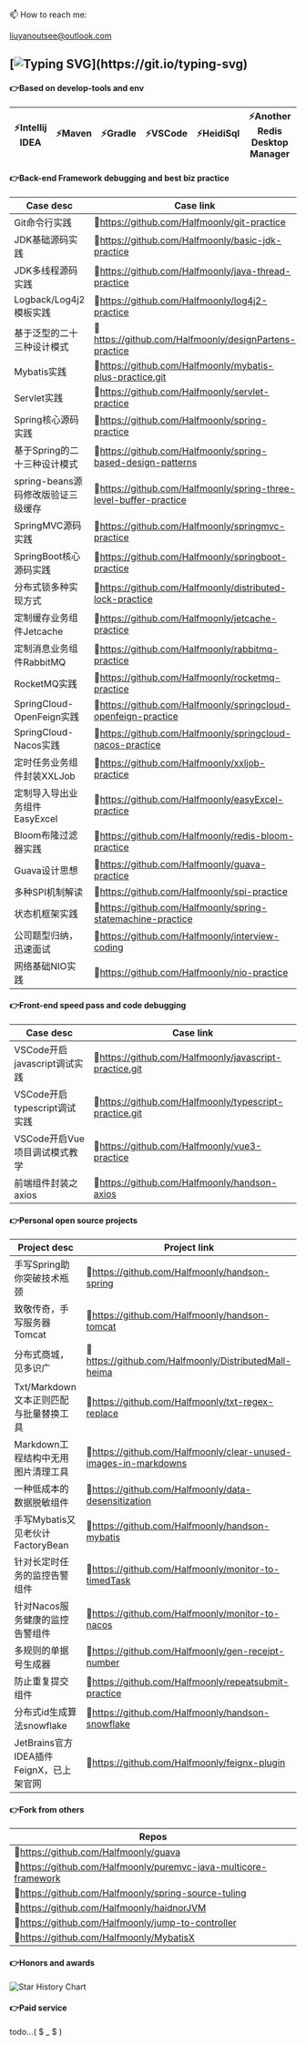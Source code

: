 <!--
**Halfmoonly/Halfmoonly** is a ✨ _special_ ✨ repository because its `README.md` (this file) appears on your GitHub profile.
Here are some ideas to get you started:
- 🔭 I’m currently working on ...
- 🌱 I’m currently learning ...
- 👯 I’m looking to collaborate on ...
- 🤔 I’m looking for help with ...
- 💬 Ask me about ...
- 📫 How to reach me: liuyanoutsee@outlook.com
- 😄 Pronouns: ...
- ⚡ Fun fact: ...
-->
📫 How to reach me: <p>liuyanoutsee@outlook.com</p>

[![Typing SVG](https://readme-typing-svg.demolab.com?font=Exo+2&size=28&pause=1000&vCenter=true&width=700&lines=requirements+and+ideas+are+the+origin+of+programming...)](https://git.io/typing-svg)
---
#### 👉Based on develop-tools and env
| ⚡Intellij IDEA | ⚡Maven | ⚡Gradle | ⚡VSCode | ⚡HeidiSql | ⚡Another Redis Desktop Manager | ⚡WindTerm | ⚡VMware | ⚡Centos | ⚡Docker |
| ----------- | ----------- | ----------- | ----------- | ----------- | ----------- | ----------- | ----------- | ----------- | ----------- |

#### 👉Back-end Framework debugging and best biz practice
| Case desc | Case link |
| ----------- | ----------- |
| Git命令行实践 | 🐞https://github.com/Halfmoonly/git-practice |
| JDK基础源码实践 | 🐞https://github.com/Halfmoonly/basic-jdk-practice |
| JDK多线程源码实践 | 🐞https://github.com/Halfmoonly/java-thread-practice |
| Logback/Log4j2模板实践 | 🐞https://github.com/Halfmoonly/log4j2-practice |
| 基于泛型的二十三种设计模式 | 🐞https://github.com/Halfmoonly/designPartens-practice |
| Mybatis实践 | 🐞https://github.com/Halfmoonly/mybatis-plus-practice.git |
| Servlet实践 | 🐞https://github.com/Halfmoonly/servlet-practice |
| Spring核心源码实践 | 🐞https://github.com/Halfmoonly/spring-practice |
| 基于Spring的二十三种设计模式 | 🐞https://github.com/Halfmoonly/spring-based-design-patterns |
| spring-beans源码修改版验证三级缓存 | 🐞https://github.com/Halfmoonly/spring-three-level-buffer-practice |
| SpringMVC源码实践 | 🐞https://github.com/Halfmoonly/springmvc-practice |
| SpringBoot核心源码实践 | 🐞https://github.com/Halfmoonly/springboot-practice |
| 分布式锁多种实现方式 | 🐞https://github.com/Halfmoonly/distributed-lock-practice |
| 定制缓存业务组件Jetcache | 🐞https://github.com/Halfmoonly/jetcache-practice |
| 定制消息业务组件RabbitMQ | 🐞https://github.com/Halfmoonly/rabbitmq-practice |
| RocketMQ实践 | 🐞https://github.com/Halfmoonly/rocketmq-practice |
| SpringCloud-OpenFeign实践 | 🐞https://github.com/Halfmoonly/springcloud-openfeign-practice |
| SpringCloud-Nacos实践 | 🐞https://github.com/Halfmoonly/springcloud-nacos-practice |
| 定时任务业务组件封装XXLJob | 🐞https://github.com/Halfmoonly/xxljob-practice |
| 定制导入导出业务组件EasyExcel | 🐞https://github.com/Halfmoonly/easyExcel-practice |
| Bloom布隆过滤器实践 | 🐞https://github.com/Halfmoonly/redis-bloom-practice |
| Guava设计思想 | 🐞https://github.com/Halfmoonly/guava-practice |
| 多种SPI机制解读 | 🐞https://github.com/Halfmoonly/spi-practice |
| 状态机框架实践 | 🐞https://github.com/Halfmoonly/spring-statemachine-practice |
| 公司题型归纳，迅速面试 | 🐞https://github.com/Halfmoonly/interview-coding |
| 网络基础NIO实践 | 🐞https://github.com/Halfmoonly/nio-practice |

#### 👉Front-end speed pass and code debugging
| Case desc | Case link |
| ----------- | ----------- |
| VSCode开启javascript调试实践 | 🐞https://github.com/Halfmoonly/javascript-practice.git |
| VSCode开启typescript调试实践 | 🐞https://github.com/Halfmoonly/typescript-practice.git |
| VSCode开启Vue项目调试模式教学 | 🐞https://github.com/Halfmoonly/vue3-practice |
| 前端组件封装之axios | 🐞https://github.com/Halfmoonly/handson-axios |

#### 👉Personal open source projects
| Project desc | Project link |
| ----------- | ----------- |
| 手写Spring助你突破技术瓶颈 | 🚀https://github.com/Halfmoonly/handson-spring |
| 致敬传奇，手写服务器Tomcat | 🚀https://github.com/Halfmoonly/handson-tomcat |
| 分布式商城，见多识广 | 🚀https://github.com/Halfmoonly/DistributedMall-heima |
| Txt/Markdown文本正则匹配与批量替换工具 | 🚀https://github.com/Halfmoonly/txt-regex-replace |
| Markdown工程结构中无用图片清理工具 | 🚀https://github.com/Halfmoonly/clear-unused-images-in-markdowns |
| 一种低成本的数据脱敏组件 | 🚀https://github.com/Halfmoonly/data-desensitization |
| 手写Mybatis又见老伙计FactoryBean | 🚀https://github.com/Halfmoonly/handson-mybatis |
| 针对长定时任务的监控告警组件 | 🚀https://github.com/Halfmoonly/monitor-to-timedTask |
| 针对Nacos服务健康的监控告警组件 | 🚀https://github.com/Halfmoonly/monitor-to-nacos |
| 多规则的单据号生成器 | 🚀https://github.com/Halfmoonly/gen-receipt-number |
| 防止重复提交组件 | 🚀https://github.com/Halfmoonly/repeatsubmit-practice |
| 分布式id生成算法snowflake | 🚀https://github.com/Halfmoonly/handson-snowflake |
| JetBrains官方IDEA插件FeignX，已上架官网 | 🚀https://github.com/Halfmoonly/feignx-plugin |

#### 👉Fork from others
| Repos |
| ----------- |
| 🌱https://github.com/Halfmoonly/guava |
| 🌱https://github.com/Halfmoonly/puremvc-java-multicore-framework |
| 🌱https://github.com/Halfmoonly/spring-source-tuling |
| 🌱https://github.com/Halfmoonly/haidnorJVM |
| 🌱https://github.com/Halfmoonly/jump-to-controller |
| 🌱https://github.com/Halfmoonly/MybatisX |

#### 👉Honors and awards
<picture>
  <img
    alt="Star History Chart"
    src="https://api.star-history.com/svg?repos=Halfmoonly/data-desensitization,Halfmoonly/feignx-plugin,Halfmoonly/clear-unused-images-in-markdowns&type=Date&theme=dark"
  />
</picture>

#### 👉Paid service
todo...( $ _ $ )
